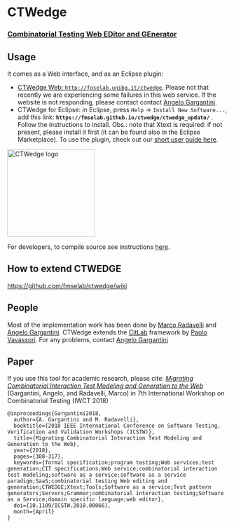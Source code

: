 # CTWedge

### **[Combinatorial Testing Web EDitor and GEnerator](http://foselab.unibg.it/ctwedge)**

## Usage
It comes as a Web interface, and as an Eclipse plugin:

- [CTWedge Web: `http://foselab.unibg.it/ctwedge`](http://foselab.unibg.it/ctwedge). Please not that recently we are experiencing some failures in this web service. If the website is not responding, please contact contact [Angelo Gargantini](mailto://angelo.gargantini@unibg.it).
- CTWedge for Eclipse: in Eclipse, press `Help` -> `Install New Software...`, add this link: **`https://fmselab.github.io/ctwedge/ctwedge_update/`** . Follow the instructions to install. Obs.: note that Xtext is required: if not present, please install it first (it can be found also in the Eclipse Marketplace). To use the plugin, check out our [short user guide here](https://fmselab.github.io/ctwedge).

<a href="http://foselab.unibg.it/ctwedge"><img src="https://raw.githubusercontent.com/fmselab/ctwedge/master/ctwedge.parent/ctwedge.web/WebRoot/logo.png" width="200" alt="CTWedge logo"></a>

For developers, to compile source see instructions [here](https://fmselab.github.io/ctwedge/developer).

## How to extend CTWEDGE

https://github.com/fmselab/ctwedge/wiki

## People
Most of the implementation work has been done by [Marco Radavelli](https://cs.unibg.it/radavelli/) and [Angelo Gargantini](http://cs.unibg.it/gargantini/). CTWedge extends the [CitLab](https://sourceforge.net/projects/citlab/) framework by [Paolo Vavassori](http://cs.unibg.it/vavassori/). For any problems, contact [Angelo Gargantini](mailto://angelo.gargantini@unibg.it)  

## Paper
If you use this tool for academic research, please cite:
[*Migrating Combinatorial Interaction Test Modeling and Generation to the Web*](https://cs.unibg.it/gargantini/research/abstracts/iwct2018.html)
(Gargantini, Angelo, and Radavelli, Marco) in 7th International Workshop on Combinatorial Testing (IWCT 2018)
```
@inproceedings{Gargantini2018, 
  author={A. Gargantini and M. Radavelli}, 
  booktitle={2018 IEEE International Conference on Software Testing, Verification and Validation Workshops (ICSTW)}, 
  title={Migrating Combinatorial Interaction Test Modeling and Generation to the Web}, 
  year={2018}, 
  pages={308-317}, 
  keywords={formal specification;program testing;Web services;test generation;CIT specifications;Web service;combinatorial interaction test modeling;software as a service;software as a service paradigm;SaaS;combinatorial testing Web editing and generation;CTWEDGE;Xtext;Tools;Software as a service;Test pattern generators;Servers;Grammar;combinatorial interaction testing;Software as a Service;domain specific language;web editor}, 
  doi={10.1109/ICSTW.2018.00066}, 
  month={April}
}
```
